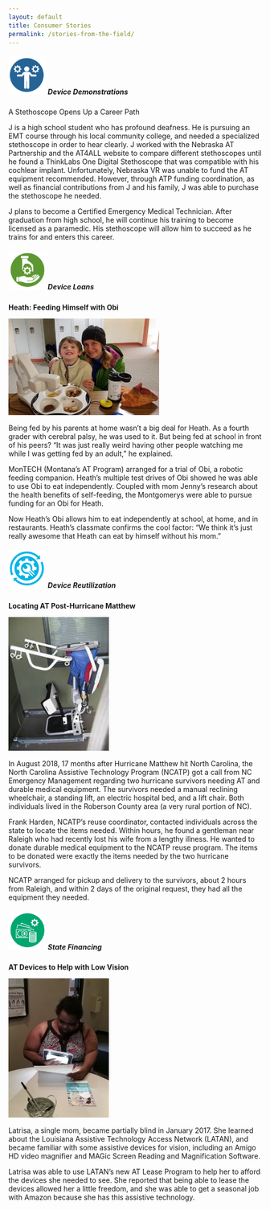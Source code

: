```yaml
---
layout: default
title: Consumer Stories
permalink: /stories-from-the-field/
---
```



<div class="card">
  <h5 class="card-header"><img style="width:75px;" src="/assets/Device-Demo-icon.png" alt-text="Device Demo icon" />
    Device Demonstrations
  </h5>
  <div class="card-body">
    <p class="card-text">A Stethoscope Opens Up a Career Path </p>
    <p class="card-text">J is a high school student who has profound deafness. He is pursuing an EMT course
      through his local community college, and needed a specialized stethoscope in order to hear clearly. J worked
      with the Nebraska AT Partnership and the AT4ALL website to compare different stethoscopes until he found a
      ThinkLabs One Digital Stethoscope that was compatible with his cochlear implant. Unfortunately, Nebraska VR
      was unable to fund the AT equipment recommended. However, through ATP funding coordination, as well as
      financial contributions from J and his family, J was able to purchase the stethoscope he needed. </p>
    <p class="card-text">J plans to become a Certified Emergency Medical Technician. After graduation from high
      school, he will continue his training to become licensed as a paramedic. His stethoscope will allow him to
      succeed as he trains for and enters this career.</p>
  </div>
</div>
<div class="card">
  <h5 class="card-header">
    <img style="width:75px;" src="/assets/Device-Loan-icon.png" alt-text="Device Loan icon" /> Device Loans
  </h5>
  <div class="card-body">
    <p class="card-text"><b>Heath: Feeding Himself with Obi</b></p>
    <p><img style="max-width:300px;" src="/assets/MT_Device_Loan_2018.jpg" alt="Obi Eating with AT devices"
        class="img-fluid float-left pb-2 pr-2"></p>
    <p class="card-text">Being fed by his parents at home wasn’t a big deal for Heath. As a fourth grader with
      cerebral palsy, he was used to it. But being fed at school in front of his peers? “It was just really weird
      having other people watching me while I was getting fed by an adult,” he explained. </p>
    <p class="card-text">MonTECH (Montana’s AT Program) arranged for a trial of Obi, a robotic feeding companion.
      Heath’s multiple test drives of Obi showed he was able to use Obi to eat independently. Coupled with mom
      Jenny’s research about the health benefits of self-feeding, the Montgomerys were able to pursue funding for
      an Obi for Heath.</p>
    <p class="card-text">Now Heath’s Obi allows him to eat independently at school, at home, and in restaurants.
      Heath’s classmate confirms the cool factor: “We think it’s just really awesome that Heath can eat by himself
      without his mom.”</p>
  </div>
</div>
<div class="card">
  <h5 class="card-header">
    <img style="width:75px;" src="/assets/Device-Reuse-icon.png" alt-text="Device Reuse icon" /> Device
    Reutilization
  </h5>
  <div class="card-body">
    <p class="card-text"><b>Locating AT Post-Hurricane Matthew</b> </p>
    <p><img style="max-width:200px;" src="/assets/NC_device_Reutilization.jpg" alt="reclining wheelchair"
        class="img-fluid float-left pb-2 pr-2"></p>
    <p class="card-text">In August 2018, 17 months after Hurricane Matthew hit North Carolina, the North Carolina
      Assistive Technology Program (NCATP) got a call from NC Emergency Management regarding two hurricane
      survivors needing AT and durable medical equipment. The survivors needed a manual reclining wheelchair, a
      standing lift, an electric hospital bed, and a lift chair. Both individuals lived in the Roberson County
      area (a very rural portion of NC). </p>
    <p class="card-text">Frank Harden, NCATP’s reuse coordinator, contacted individuals across the state to locate
      the items needed. Within hours, he found a gentleman near Raleigh who had recently lost his wife from a
      lengthy illness. He wanted to donate durable medical equipment to the NCATP reuse program. The items to be
      donated were exactly the items needed by the two hurricane survivors. </p>
    <p class="card-text">NCATP arranged for pickup and delivery to the survivors, about 2 hours from Raleigh, and
      within 2 days of the original request, they had all the equipment they needed. </p>
  </div>
</div>
<div class="card">
  <h5 class="card-header">
    <img style="width:75px;" src="/assets/State-Financing-Icon.png" alt-text="State Financing icon" /> State
    Financing
  </h5>
  <div class="card-body">
    <p class="card-text"><b>AT Devices to Help with Low Vision</b> </p>
    <p><img style="max-width:200px;" src="/assets/LA_State_Financing.jpg" alt="Latrisa using magnifier hardware"
        class="img-fluid float-left pb-2 pr-2"></p>
      <p class="card-text">Latrisa, a single mom, became partially blind in January 2017. She learned about the
        Louisiana Assistive Technology Access Network (LATAN), and became familiar with some assistive devices for
        vision, including an Amigo HD video magnifier and MAGic Screen Reading and Magnification Software. </p>
      <p class="card-text">Latrisa was able to use LATAN’s new AT Lease Program to help her to afford the devices
        she needed to see. She reported that being able to lease the devices allowed her a little freedom, and she
        was able to get a seasonal job with Amazon because she has this assistive technology. </p>
  </div>
</div>
